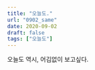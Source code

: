 ```yaml
---
title: "오늘도."
url: "0902_same"
date: 2020-09-02
draft: false
tags: ["오늘도"]
---
```

오늘도 역시, 어김없이 보고싶다.
